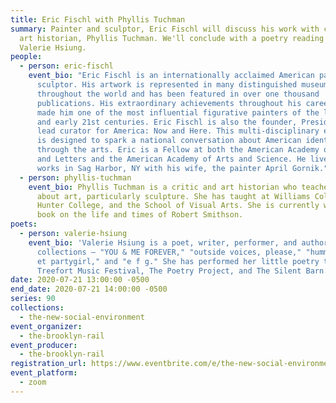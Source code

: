 ```yaml
---
title: Eric Fischl with Phyllis Tuchman
summary: Painter and sculptor, Eric Fischl will discuss his work with critic and
  art historian, Phyllis Tuchman. We'll conclude with a poetry reading from
  Valerie Hsiung.
people:
  - person: eric-fischl
    event_bio: "Eric Fischl is an internationally acclaimed American painter and
      sculptor. His artwork is represented in many distinguished museums
      throughout the world and has been featured in over one thousand
      publications. His extraordinary achievements throughout his career have
      made him one of the most influential figurative painters of the late 20th
      and early 21st centuries. Eric Fischl is also the founder, President, and
      lead curator for America: Now and Here. This multi-disciplinary exhibition
      is designed to spark a national conversation about American identity
      through the arts. Eric is a Fellow at both the American Academy of Arts
      and Letters and the American Academy of Arts and Science. He lives and
      works in Sag Harbor, NY with his wife, the painter April Gornik."
  - person: phyllis-tuchman
    event_bio: Phyllis Tuchman is a critic and art historian who teaches and writes
      about art, particularly sculpture. She has taught at Williams College,
      Hunter College, and the School of Visual Arts. She is currently writing a
      book on the life and times of Robert Smithson.
poets:
  - person: valerie-hsiung
    event_bio: 'Valerie Hsiung is a poet, writer, performer, and author of four
      collections — "YOU & ME FOREVER," "outside voices, please," "hummingbird
      et partygirl," and "e f g." She has performed her little poetry theater at
      Treefort Music Festival, The Poetry Project, and The Silent Barn. '
date: 2020-07-21 13:00:00 -0500
end_date: 2020-07-21 14:00:00 -0500
series: 90
collections:
  - the-new-social-environment
event_organizer:
  - the-brooklyn-rail
event_producer:
  - the-brooklyn-rail
registration_url: https://www.eventbrite.com/e/the-new-social-environment-90-eric-fischl-tickets-113925409968
event_platform:
  - zoom
---
```

